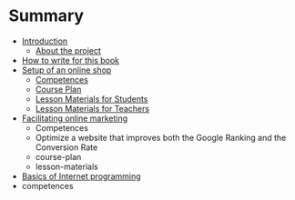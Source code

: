 # Summary

* [Introduction](README.md)
  * [About the project](about-the-project.md)
* [How to write for this book](how-to-write-for-this-book.md)
* [Setup of an online shop](setup-of-an-online-shop.md)
  * [Competences](setup-of-an-online-shop/competences.md)
  * [Course Plan](setup-of-an-online-shop/course-plan.md)
  * [Lesson Materials for Students](setup-of-an-online-shop/lesson-materials-for-students.md)
  * [Lesson Materials for Teachers](setup-of-an-online-shop/lesson-materials-for-teachers.md)
* [Facilitating online marketing](facilitating-online-marketing.md)
  * Competences
  * Optimize a website that improves both the Google Ranking and the Conversion Rate
  * course-plan
  * lesson-materials
* [Basics of Internet programming](basics-of-internet-programming.md)
* competences

